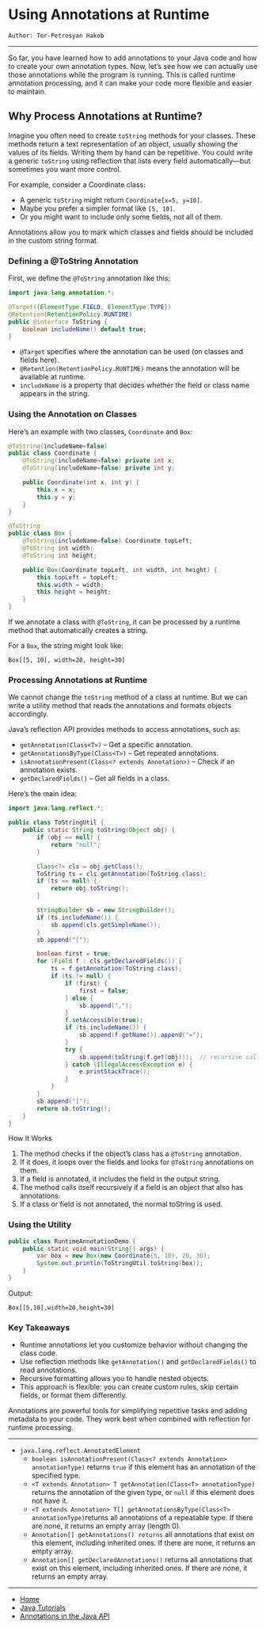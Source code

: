 # Using Annotations at Runtime

```
Author: Ter-Petrosyan Hakob
```

---

So far, you have learned how to add annotations to your Java code and how to create your own annotation types. Now, let’s see how we can actually use those annotations while the program is running. This is called runtime annotation processing, and it can make your code more flexible and easier to maintain.

## Why Process Annotations at Runtime?

Imagine you often need to create `toString` methods for your classes. These methods return a text representation of an object, 
usually showing the values of its fields. Writing them by hand can be repetitive. You could write a generic `toString` using reflection that 
lists every field automatically—but sometimes you want more control.

For example, consider a Coordinate class:

- A generic `toString` might return `Coordinate[x=5, y=10]`.
- Maybe you prefer a simpler format like `[5, 10]`.
- Or you might want to include only some fields, not all of them.

Annotations allow you to mark which classes and fields should be included in the custom string format.

### Defining a @ToString Annotation

First, we define the `@ToString` annotation like this:

```java
import java.lang.annotation.*;

@Target({ElementType.FIELD, ElementType.TYPE})
@Retention(RetentionPolicy.RUNTIME)
public @interface ToString {
    boolean includeName() default true;  
}
```

- `@Target` specifies where the annotation can be used (on classes and fields here).
- `@Retention(RetentionPolicy.RUNTIME)` means the annotation will be available at runtime.
- `includeName` is a property that decides whether the field or class name appears in the string.

### Using the Annotation on Classes

Here’s an example with two classes, `Coordinate` and `Box`:

```java
@ToString(includeName=false)
public class Coordinate {
    @ToString(includeName=false) private int x;
    @ToString(includeName=false) private int y;

    public Coordinate(int x, int y) {
        this.x = x;
        this.y = y;
    }
}

@ToString
public class Box {
    @ToString(includeName=false) Coordinate topLeft;
    @ToString int width;
    @ToString int height;

    public Box(Coordinate topLeft, int width, int height) {
        this.topLeft = topLeft;
        this.width = width;
        this.height = height;
    }
}
```

If we annotate a class with `@ToString`, it can be processed by a runtime method that automatically creates a string. 

For a `Box`, the string might look like:
```
Box[[5, 10], width=20, height=30]
```

### Processing Annotations at Runtime

We cannot change the `toString` method of a class at runtime. But we can write a utility method that reads the annotations and formats objects accordingly.

Java’s reflection API provides methods to access annotations, such as:

- `getAnnotation(Class<T>)` – Get a specific annotation.
- `getAnnotationsByType(Class<T>)` – Get repeated annotations.
- `isAnnotationPresent(Class<? extends Annotation>)` – Check if an annotation exists.
- `getDeclaredFields()` – Get all fields in a class.

Here’s the main idea:
```java
import java.lang.reflect.*;

public class ToStringUtil {
    public static String toString(Object obj) {
        if (obj == null) {
            return "null";
        }

        Class<?> cls = obj.getClass();
        ToString ts = cls.getAnnotation(ToString.class);
        if (ts == null) {
            return obj.toString();
        }

        StringBuilder sb = new StringBuilder();
        if (ts.includeName()) {
            sb.append(cls.getSimpleName());
        }
        sb.append("[");

        boolean first = true;
        for (Field f : cls.getDeclaredFields()) {
            ts = f.getAnnotation(ToString.class);
            if (ts != null) {
                if (first) {
                    first = false;
                } else {
                    sb.append(",");
                }
                f.setAccessible(true);
                if (ts.includeName()) {
                    sb.append(f.getName()).append("=");
                }
                try {
                    sb.append(toString(f.get(obj)));  // recursive call
                } catch (IllegalAccessException e) {
                    e.printStackTrace();
                }
            }
        }
        sb.append("]");
        return sb.toString();
    }
}
```

How It Works

1. The method checks if the object’s class has a `@ToString` annotation.
2. If it does, it loops over the fields and looks for `@ToString` annotations on them.
3. If a field is annotated, it includes the field in the output string.
4. The method calls itself recursively if a field is an object that also has annotations.
5. If a class or field is not annotated, the normal toString is used.


### Using the Utility

```java
public class RuntimeAnnotationDemo {
    public static void main(String[] args) {
        var box = new Box(new Coordinate(5, 10), 20, 30);
        System.out.println(ToStringUtil.toString(box));
    }
}
```

Output:

```
Box[[5,10],width=20,height=30]
```

### Key Takeaways

- Runtime annotations let you customize behavior without changing the class code.
- Use reflection methods like `getAnnotation()` and `getDeclaredFields()` to read annotations.
- Recursive formatting allows you to handle nested objects.
- This approach is flexible: you can create custom rules, skip certain fields, or format them differently.

Annotations are powerful tools for simplifying repetitive tasks and adding metadata to your code. They work best when combined with reflection for runtime processing.


--- 

- `java.lang.reflect.AnnotatedElement`
    - `boolean isAnnotationPresent(Class<? extends Annotation> annotationType)` returns `true` if this element has an annotation of the specified type.
    - `<T extends Annotation> T getAnnotation(Class<T> annotationType)` returns the annotation of the given type, or `null` if this element does not have it.
    - `<T extends Annotation> T[] getAnnotationsByType(Class<T> annotationType)`returns all annotations of a repeatable type. If there are none, it returns an empty array (length 0).
    - `Annotation[] getAnnotations() returns` all annotations that exist on this element, including inherited ones. If there are none, it returns an empty array.    
    - `Annotation[] getDeclaredAnnotations()` returns all annotations that exist on this element, including inherited ones. If there are none, it returns an empty array.

---

- [Home](./../../README.md)
- [Java Tutorials](./../tutorials.md)
- [Annotations in the Java API](./3_Annotations_in_the_Java_API.md)